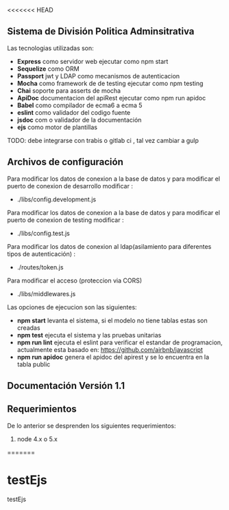 <<<<<<< HEAD
## Sistema de División Politica Adminsitrativa

Las tecnologias utilizadas son:

- **Express** como servidor web ejecutar como npm start
- **Sequelize** como ORM
- **Passport** jwt y LDAP como mecanismos de autenticacion
- **Mocha** como framework de de testing ejecutar como npm testing
- **Chai** soporte para asserts de mocha
- **ApiDoc** documentacion del apiRest ejecutar como npm run apidoc
- **Babel** como compilador de ecma6 a ecma 5
- **eslint** como validador del codigo fuente
- **jsdoc** com o validador de la documentación
- **ejs** como motor de plantillas

TODO: debe integrarse con trabis o gitlab ci , tal vez cambiar a gulp

## Archivos de configuración

Para modificar los datos de conexion a la base de datos y para modificar el puerto de conexion de desarrollo modificar :

- ./libs/config.development.js

Para modificar los datos de conexion a la base de datos y para modificar el puerto de conexion de testing modificar :

- ./libs/config.test.js

Para modificar los datos de conexion al ldap(asilamiento para diferentes tipos de autenticación) :

- ./routes/token.js

Para modificar el acceso (proteccion via CORS)

- ./libs/middlewares.js

Las opciones de ejecucion son las siguientes:

- **npm start**   levanta el sistema, si el modelo no tiene tablas estas son creadas
- **npm test**  ejecuta el sistema y las pruebas unitarias
- **npm run lint**  ejecuta el eslint para verificar el estandar de programacion, actualmente esta basado en: https://github.com/airbnb/javascript
- **npm run apidoc**  genera el apidoc del apirest y se lo encuentra en la tabla public


## Documentación Versión 1.1

## Requerimientos

De lo anterior se desprenden los siguientes requerimientos:

1. node 4.x o 5.x

=======
# testEjs
testEjs
